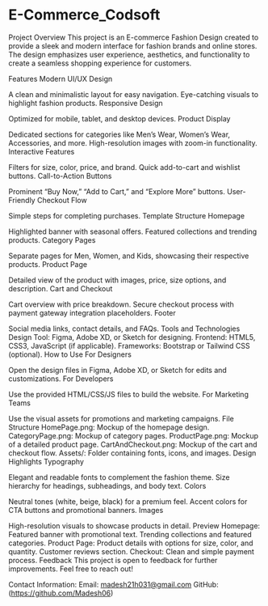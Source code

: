 # E-Commerce_Codsoft

Project Overview
This project is an E-commerce Fashion Design created to provide a sleek and modern interface for fashion brands and online stores. The design emphasizes user experience, aesthetics, and functionality to create a seamless shopping experience for customers.

Features
Modern UI/UX Design

A clean and minimalistic layout for easy navigation.
Eye-catching visuals to highlight fashion products.
Responsive Design

Optimized for mobile, tablet, and desktop devices.
Product Display

Dedicated sections for categories like Men’s Wear, Women’s Wear, Accessories, and more.
High-resolution images with zoom-in functionality.
Interactive Features

Filters for size, color, price, and brand.
Quick add-to-cart and wishlist buttons.
Call-to-Action Buttons

Prominent “Buy Now,” “Add to Cart,” and “Explore More” buttons.
User-Friendly Checkout Flow

Simple steps for completing purchases.
Template Structure
Homepage

Highlighted banner with seasonal offers.
Featured collections and trending products.
Category Pages

Separate pages for Men, Women, and Kids, showcasing their respective products.
Product Page

Detailed view of the product with images, price, size options, and description.
Cart and Checkout

Cart overview with price breakdown.
Secure checkout process with payment gateway integration placeholders.
Footer

Social media links, contact details, and FAQs.
Tools and Technologies
Design Tool: Figma, Adobe XD, or Sketch for designing.
Frontend: HTML5, CSS3, JavaScript (if applicable).
Frameworks: Bootstrap or Tailwind CSS (optional).
How to Use
For Designers

Open the design files in Figma, Adobe XD, or Sketch for edits and customizations.
For Developers

Use the provided HTML/CSS/JS files to build the website.
For Marketing Teams

Use the visual assets for promotions and marketing campaigns.
File Structure
HomePage.png: Mockup of the homepage design.
CategoryPage.png: Mockup of category pages.
ProductPage.png: Mockup of a detailed product page.
CartAndCheckout.png: Mockup of the cart and checkout flow.
Assets/: Folder containing fonts, icons, and images.
Design Highlights
Typography

Elegant and readable fonts to complement the fashion theme.
Size hierarchy for headings, subheadings, and body text.
Colors

Neutral tones (white, beige, black) for a premium feel.
Accent colors for CTA buttons and promotional banners.
Images

High-resolution visuals to showcase products in detail.
Preview
Homepage:
Featured banner with promotional text.
Trending collections and featured categories.
Product Page:
Product details with options for size, color, and quantity.
Customer reviews section.
Checkout:
Clean and simple payment process.
Feedback
This project is open to feedback for further improvements. Feel free to reach out!

Contact Information:
Email: madesh21h031@gmail.com
GitHub: (https://github.com/Madesh06)

